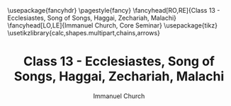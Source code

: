 ---
title: Class 13 - Ecclesiastes, Song of Songs, Haggai, Zechariah, Malachi
author: Immanuel Church
header-includes:
    - \usepackage{fancyhdr}
    - \pagestyle{fancy}
    - \fancyhead[RO,RE]{Class 13 - Ecclesiastes, Song of Songs, Haggai, Zechariah, Malachi}
    - \fancyhead[LO,LE]{Immanuel Church, Core Seminar}
    - \usepackage{tikz}
    - \usetikzlibrary{calc,shapes.multipart,chains,arrows}
---